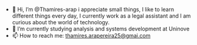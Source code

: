 - 👋 Hi, I’m @Thamires-arap i appreciate small things, I like to learn different things every day, I currently work as a legal assistant and I am curious about the world of technology.
- 🌱 I’m currently studying analysis and systems development at Uninove
- 📫 How to reach me: thamires.arapereira25@gmai.com

<!---
Thamires-arap/Thamires-arap is a ✨ special ✨ repository because its `README.md` (this file) appears on your GitHub profile.
You can click the Preview link to take a look at your changes.
--->
